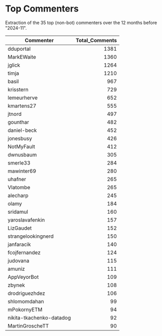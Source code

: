 # Top Commenters

Extraction of the 35 top (non-bot) commenters 
over the 12 months before "2024-11".


| Commenter                | Total_Comments |
| ------------------------ | -------------: |
| dduportal                |           1381 |
| MarkEWaite               |           1360 |
| jglick                   |           1264 |
| timja                    |           1210 |
| basil                    |            967 |
| krisstern                |            729 |
| lemeurherve              |            652 |
| kmartens27               |            555 |
| jtnord                   |            497 |
| gounthar                 |            482 |
| daniel-beck              |            452 |
| jonesbusy                |            426 |
| NotMyFault               |            412 |
| dwnusbaum                |            305 |
| smerle33                 |            284 |
| mawinter69               |            280 |
| uhafner                  |            265 |
| Vlatombe                 |            265 |
| alecharp                 |            245 |
| olamy                    |            184 |
| sridamul                 |            160 |
| yaroslavafenkin          |            157 |
| LizGaudet                |            152 |
| strangelookingnerd       |            150 |
| janfaracik               |            140 |
| fcojfernandez            |            124 |
| judovana                 |            115 |
| amuniz                   |            111 |
| AppVeyorBot              |            109 |
| zbynek                   |            108 |
| drodriguezhdez           |            106 |
| shlomomdahan             |             99 |
| mPokornyETM              |             94 |
| nikita-tkachenko-datadog |             92 |
| MartinGroscheTT          |             90 |
